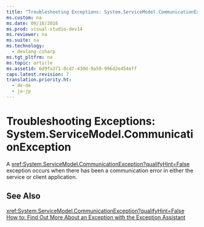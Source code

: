 ```yaml
---
title: "Troubleshooting Exceptions: System.ServiceModel.CommunicationException"
ms.custom: na
ms.date: 09/18/2016
ms.prod: visual-studio-dev14
ms.reviewer: na
ms.suite: na
ms.technology: 
  - devlang-csharp
ms.tgt_pltfrm: na
ms.topic: article
ms.assetid: 6d9fa371-0cd7-430d-9a50-996d2e454eff
caps.latest.revision: 7
translation.priority.ht: 
  - de-de
  - ja-jp
---
```

# Troubleshooting Exceptions: System.ServiceModel.CommunicationException
A <xref:System.ServiceModel.CommunicationException?qualifyHint=False> exception occurs when there has been a communication error in either the service or client application.  
  
## See Also  
 <xref:System.ServiceModel.CommunicationException?qualifyHint=False>   
 [How to: Find Out More About an Exception with the Exception Assistant](../Topic/How%20to:%20Use%20the%20Exception%20Assistant.md)